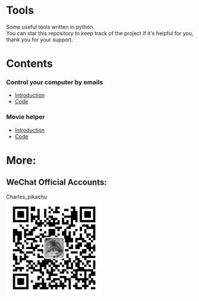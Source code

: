 # Tools
Some useful tools written in python.  
You can star this repository to keep track of the project if it's helpful for you, thank you for your support.

# Contents
### Control your computer by emails
- [Introduction](https://mp.weixin.qq.com/s/KnG-mncegaB35v5THAUJXQ)
- [Code](https://github.com/CharlesPikachu/Tools/tree/master/ControlPCbyEmail)
### Movie helper
- [Introduction](https://mp.weixin.qq.com/s/VlwCyD99YBYhIbwG4rYN3A)
- [Code](https://github.com/CharlesPikachu/Tools/tree/master/MovieHelper)

# More:
## WeChat Official Accounts:
Charles_pikachu  
![img](pikachu.jpg)